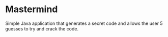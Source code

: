 # Mastermind
Simple Java application that generates a secret code and allows the user 5 guesses to try and crack the code.
